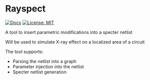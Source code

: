 # Rayspect
[![Docs](https://img.shields.io/badge/docs-available-brightgreen.svg)](https://tebina.github.io/Ray-Spect/)
[![License: MIT](https://img.shields.io/badge/License-MIT-yellow.svg)](https://opensource.org/licenses/MIT)

A tool to insert parametric modifications into a specter netlist 

Will be used to simulate X-ray effect on a localized area of a circuit

The tool supports: 
- Parsing the netlist into a graph
- Parameter injection into the netlist
- Specter netlist generation
